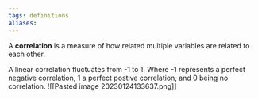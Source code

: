 ```yaml
---
tags: definitions 
aliases:
---
```

A **correlation** is a measure of how related multiple variables are related to each other. 

A linear correlation fluctuates from -1 to 1. Where -1 represents a perfect negative correlation, 1 a perfect postive correlation, and 0 being no correlation. 
![[Pasted image 20230124133637.png]]





